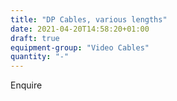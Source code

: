 ```yaml
---
title: "DP Cables, various lengths"
date: 2021-04-20T14:58:20+01:00
draft: true
equipment-group: "Video Cables"
quantity: "-"
---
```


Enquire

